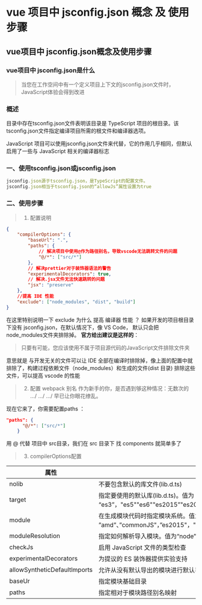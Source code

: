 # vue 项目中  jsconfig.json 概念 及 使用步骤

## vue项目中 jsconfig.json概念及使用步骤

### vue项目中 jsconfig.json是什么

> 当您在工作空间中有一个定义项目上下文的jsconfig.json文件时，JavaScript体验会得到改进

### 概述

目录中存在tsconfig.json文件表明该目录是 TypeScript 项目的根目录。该tsconfig.json文件指定编译项目所需的根文件和编译器选项。

JavaScript 项目可以使用jsconfig.json文件来代替，它的作用几乎相同，但默认启用了一些与 JavaScript 相关的编译器标志

### 一、使用tsconfig.json或jsconfig.json

```js
jsconfig.json源于tsconfig.json，是TypeScript的配置文件。
jsconfig.json相当于tsconfig.json的“allowJs”属性设置为true
```
### 二、使用步骤

> 1. 配置说明
```json
{
    "compilerOptions": {
        "baseUrl": ".",
        "paths": {
            // 解决项目中使用@作为路径别名，导致vscode无法跳转文件的问题
            "@/*": ["src/*"]
        },
        // 解决prettier对于装饰器语法的警告
        "experimentalDecorators": true,
        // 解决.jsx文件无法快速跳转的问题
        "jsx": "preserve"
    },
    //提高 IDE 性能
    "exclude": ["node_modules", "dist", "build"]
}

```
在这里特别说明一下 exclude 为什么 提高 编译器 性能 ？
如果开发的项目根目录下没有 jsconfig.json，在默认情况下，像 VS Code， 默认只会把 node_modules文件夹排除掉。
**官方给出建议是这样的**：

> 只要有可能，您应该使用不属于项目源代码的JavaScript文件排除文件夹

意思就是 与开发无关的文件可以让 IDE 全部在编译时排除掉，像上面的配置中就排除了，构建过程依赖文件（node_modules）和生成的文件(dist 目录) 排除这些文件，可以提高 vscode 的性能

> 2. 配置 webpack 别名
作为新手的你，是否遇到够这种情况：无数次的 …/ …/ …/ 早已让你眼花缭乱。

现在它来了，你需要配置paths ：
```json
"paths": {
      "@/*": ["src/*"]
    }
```
用 @ 代替 项目中 src目录，我们在 src 目录下 找 components 就简单多了

> 3. compilerOptions配置

|  属性    |  描述    |      
| ----     | ---- |
|   nolib   |   不要包含默认的库文件(lib.d.ts)   |      
|   target|   指定要使用的默认库(lib.d.ts)。值为 “es3”，"es5""es6""es2015”"es2016”，"es2017”，"es2018”，"es2019"，"es2020”，"esnext"   |      
|   module   | 在生成模块代码时指定模块系统。值为 ”amd”、”commonJS"，”es2015"，"es6"，”esnext"，”none"，"system"，"umd"     |      
|   moduleResolution   |   指定如何解析导入模块。值为“node”和“classic'   |      
|   checkJs   |   启用 JavaScript 文件的类型检查   |      
|   experimentalDecorators   |   为提议的 ES 装饰器提供实验支持   |      
|   allowSyntheticDefaultlmports   |  允许从没有默认导出的模块进行默认导入。这不影响代码，只是进行类型检查    |      
|   baseUr   |  指定模块基础目录    |      
|   paths   |  指定相对于模块路径别名映射    |      